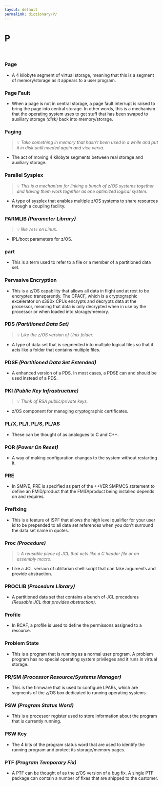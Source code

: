 ```yaml
---
layout: default
permalink: dictionary/P/
---
```


# P

&nbsp;

### Page
* A 4 kilobyte segment of virtual storage, meaning that this is a segment of memory/storage as it appears to a user program.

### Page Fault
* When a page is not in central storage, a page fault interrupt is raised to bring the page into central storage. In other words, this is a mechanism that the operating system uses to get stuff that has been swaped to auxiliary storage *(disk)* back into memory/storage.

### Paging
> 💡 _Take something in memory that hasn't been used in a while and put it in disk until needed again and vice versa._

* The act of moving 4 kilobyte segments between real storage and auxiliary storage.

### Parallel Sysplex
> 💡 _This is a mechanism for linking a bunch of z/OS systems together and having them work together as one optimized logical system._

* A type of sysplex that enables multiple z/OS systems to share resources through a coupling facility.

### PARMLIB *(Parameter Library)*
> 💡 _like `/etc` on Linux._

* IPL/boot parameters for z/OS.

### part 
* This is a term used to refer to a file or a member of a partitioned data set.

### Pervasive Encryption
* This is a z/OS capability that allows all data in flight and at rest to be encrypted transparently. The CPACF, which is a cryptographic excelerator on s390x CPUs encrypts and decrypts data at the processor, meaning that data is only decrypted when in use by the processor or when loaded into storage/memory.

### PDS *(Partitioned Data Set)*
> 💡 _Like the z/OS version of Unix folder._

* A type of data set that is segmented into multiple logical files so that it acts like a folder that contains multiple files.

### PDSE *(Partitioned Data Set Extended)*
* A enhanced version of a PDS. In most cases, a PDSE can and should be used instead of a PDS.

### PKI *(Public Key Infrastructure)*
> 💡 _Think of RSA public/private keys._

* z/OS component for managing cryptographic certificates.

### PL/X, PL/I, PL/S, PL/AS
* These can be thought of as analogues to C and C++.

### POR *(Power On Reset)*
* A way of making configuration changes to the system without restarting it.

### PRE
* In SMP/E, PRE is specified as part of the ++VER SMPMCS statement to define an FMID/product that the FMID/product being installed depends on and requires.

### Prefixing
* This is a feature of ISPF that allows the high level qualifier for your user id to be prepended to all data set references when you don't surround the data set name in quotes.

### Proc *(Procedure)*
> 💡 _A reusable piece of JCL that acts like a C header file or an assembly macro._

* Like a JCL version of utilitarian shell script that can take arguments and provide abstraction.

### PROCLIB *(Procedure Library)*
* A partitioned data set that contains a bunch of JCL procedures *(Reusable JCL that provides abstraction)*.

### Profile
* In RCAF, a profile is used to define the permissons assigned to a resource.

### Problem State
* This is a program that is running as a normal user program. A problem program has no special operating system privileges and it runs in virtual storage.

### PR/SM *(Processor Resource/Systems Manager)*
* This is the firmware that is used to configure LPARs, which are segments of the z/OS box dedicated to running operating systems.

### PSW *(Program Status Word)*
* This is a processor register used to store information about the program that is currently running.

### PSW Key
* The 4 bits of the program status word that are used to identify the running program and protect its storage/memory pages.

### PTF *(Program Temporary Fix)*
* A PTF can be thought of as the z/OS version of a bug fix. A single PTF package can contain a number of fixes that are shipped to the customer.